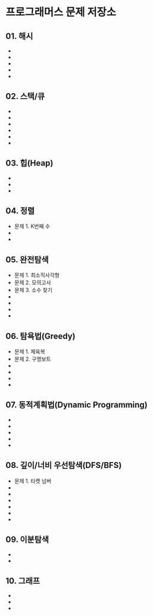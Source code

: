 # 프로그래머스 문제 저장소

## 01. 해시
-
-
-
-
-

## 02. 스택/큐
-
-
-
-
-
-

## 03. 힙(Heap)
-
-
-

## 04. 정렬
- 문제 1. K번째 수
-
-

## 05. 완전탐색
- 문제 1. 최소직사각형
- 문제 2. 모의고사
- 문제 3. 소수 찾기
-
-
-
-

## 06. 탐욕법(Greedy)
- 문제 1. 체육복
- 문제 2. 구명보트
-
-
-
-

## 07. 동적계획법(Dynamic Programming)
- 
-
-
-
-

## 08. 깊이/너비 우선탐색(DFS/BFS)
- 문제 1. 타켓 넘버
-
-
-
-
-
-

## 09. 이분탐색
-
-

## 10. 그래프
-
-
-
